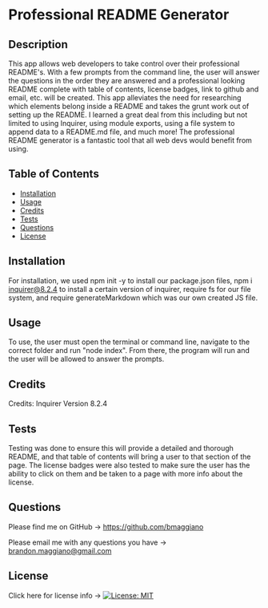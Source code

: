 # Professional README Generator

## Description

This app allows web developers to take control over their professional README's. With a few prompts from the command line, the user will answer the questions in the order they are answered and a professional looking README complete with table of contents, license badges, link to github and email, etc. will be created. This app alleviates the need for researching which elements belong inside a README and takes the grunt work out of setting up the README. I learned a great deal from this including but not limited to using Inquirer, using module exports, using a file system to append data to a README.md file, and much more! The professional README generator is a fantastic tool that all web devs would benefit from using.

## Table of Contents

- [Installation](#installation)
- [Usage](#usage)
- [Credits](#credits)
- [Tests](#tests)
- [Questions](#questions)
- [License](#license)

## Installation

For installation, we used npm init -y to install our package.json files, npm i inquirer@8.2.4 to install a certain version of inquirer, require fs for our file system, and require generateMarkdown which was our own created JS file.

## Usage

To use, the user must open the terminal or command line, navigate to the correct folder and run "node index". From there, the program will run and the user will be allowed to answer the prompts.

## Credits

Credits: Inquirer Version 8.2.4

## Tests

Testing was done to ensure this will provide a detailed and thorough README, and that table of contents will bring a user to that section of the page. The license badges were also tested to make sure the user has the ability to click on them and be taken to a page with more info about the license.

## Questions

Please find me on GitHub -> https://github.com/bmaggiano

Please email me with any questions you have -> brandon.maggiano@gmail.com

## License

Click here for license info -> [![License: MIT](https://img.shields.io/badge/License-MIT-yellow.svg)](https://opensource.org/licenses/MIT)
